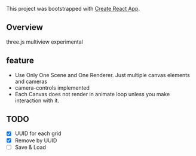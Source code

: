 This project was bootstrapped with [Create React App](https://github.com/facebook/create-react-app).

## Overview
three.js multiview experimental

## feature
- Use Only One Scene and One Renderer. Just multiple canvas elements and cameras
- camera-controls implemented
- Each Canvas does not render in animate loop unless you make interaction with it.

## TODO
- [x] UUID for each grid
- [x] Remove by UUID
- [ ] Save & Load
